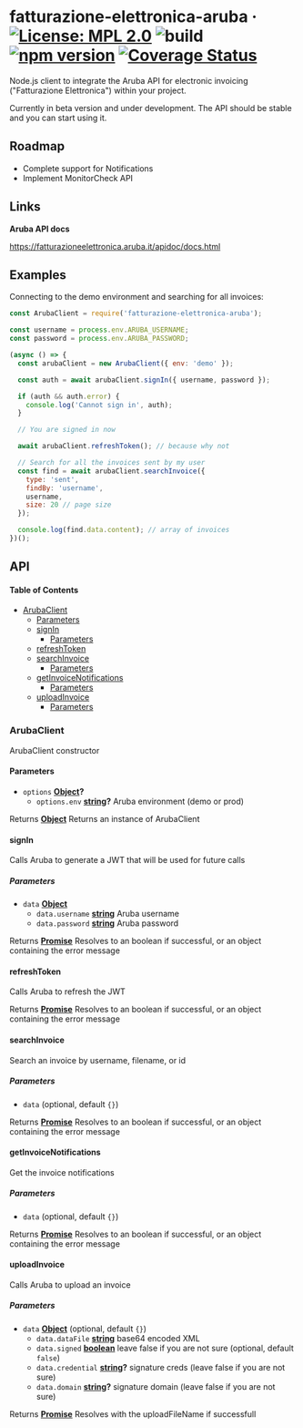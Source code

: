 # fatturazione-elettronica-aruba · [![License: MPL 2.0](https://img.shields.io/badge/License-MPL%202.0-brightgreen.svg)](https://opensource.org/licenses/MPL-2.0) ![build](https://api.travis-ci.org/andreafalzetti/node-fatturazione-elettronica-aruba.svg?branch=master) [![npm version](https://img.shields.io/npm/v/fatturazione-elettronica-aruba.svg?style=flat)](https://www.npmjs.com/package/node-fatturazione-elettronica-aruba) [![Coverage Status](https://coveralls.io/repos/github/andreafalzetti/node-fatturazione-elettronica-aruba/badge.svg?branch=master)](https://coveralls.io/github/andreafalzetti/node-fatturazione-elettronica-aruba?branch=master)

Node.js client to integrate the Aruba API for electronic invoicing ("Fatturazione Elettronica") within your project.

Currently in beta version and under development. The API should be stable and you can start using it.

## Roadmap

-   Complete support for Notifications
-   Implement MonitorCheck API

## Links

**Aruba API docs**

<https://fatturazioneelettronica.aruba.it/apidoc/docs.html>

## Examples

Connecting to the demo environment and searching for all invoices:

```javascript
const ArubaClient = require('fatturazione-elettronica-aruba');

const username = process.env.ARUBA_USERNAME;
const password = process.env.ARUBA_PASSWORD;

(async () => {
  const arubaClient = new ArubaClient({ env: 'demo' });

  const auth = await arubaClient.signIn({ username, password });

  if (auth && auth.error) {
    console.log('Cannot sign in', auth);
  }

  // You are signed in now

  await arubaClient.refreshToken(); // because why not

  // Search for all the invoices sent by my user
  const find = await arubaClient.searchInvoice({
    type: 'sent',
    findBy: 'username',
    username,
    size: 20 // page size
  });

  console.log(find.data.content); // array of invoices
})();
```

## API

<!-- Generated by documentation.js. Update this documentation by updating the source code. -->

#### Table of Contents

-   [ArubaClient](#arubaclient)
    -   [Parameters](#parameters)
    -   [signIn](#signin)
        -   [Parameters](#parameters-1)
    -   [refreshToken](#refreshtoken)
    -   [searchInvoice](#searchinvoice)
        -   [Parameters](#parameters-2)
    -   [getInvoiceNotifications](#getinvoicenotifications)
        -   [Parameters](#parameters-3)
    -   [uploadInvoice](#uploadinvoice)
        -   [Parameters](#parameters-4)

### ArubaClient

ArubaClient constructor

#### Parameters

-   `options` **[Object](https://developer.mozilla.org/docs/Web/JavaScript/Reference/Global_Objects/Object)?** 
    -   `options.env` **[string](https://developer.mozilla.org/docs/Web/JavaScript/Reference/Global_Objects/String)?** Aruba environment (demo or prod)

Returns **[Object](https://developer.mozilla.org/docs/Web/JavaScript/Reference/Global_Objects/Object)** Returns an instance of ArubaClient

#### signIn

Calls Aruba to generate a JWT that will be used for future calls

##### Parameters

-   `data` **[Object](https://developer.mozilla.org/docs/Web/JavaScript/Reference/Global_Objects/Object)** 
    -   `data.username` **[string](https://developer.mozilla.org/docs/Web/JavaScript/Reference/Global_Objects/String)** Aruba username
    -   `data.password` **[string](https://developer.mozilla.org/docs/Web/JavaScript/Reference/Global_Objects/String)** Aruba password

Returns **[Promise](https://developer.mozilla.org/docs/Web/JavaScript/Reference/Global_Objects/Promise)** Resolves to an boolean if successful, or an object
                   containing the error message

#### refreshToken

Calls Aruba to refresh the JWT

Returns **[Promise](https://developer.mozilla.org/docs/Web/JavaScript/Reference/Global_Objects/Promise)** Resolves to an boolean if successful, or an object
                   containing the error message

#### searchInvoice

Search an invoice by username, filename, or id

##### Parameters

-   `data`   (optional, default `{}`)

Returns **[Promise](https://developer.mozilla.org/docs/Web/JavaScript/Reference/Global_Objects/Promise)** Resolves to an boolean if successful, or an object
                   containing the error message

#### getInvoiceNotifications

Get the invoice notifications

##### Parameters

-   `data`   (optional, default `{}`)

Returns **[Promise](https://developer.mozilla.org/docs/Web/JavaScript/Reference/Global_Objects/Promise)** Resolves to an boolean if successful, or an object
                   containing the error message

#### uploadInvoice

Calls Aruba to upload an invoice

##### Parameters

-   `data` **[Object](https://developer.mozilla.org/docs/Web/JavaScript/Reference/Global_Objects/Object)**  (optional, default `{}`)
    -   `data.dataFile` **[string](https://developer.mozilla.org/docs/Web/JavaScript/Reference/Global_Objects/String)** base64 encoded XML
    -   `data.signed` **[boolean](https://developer.mozilla.org/docs/Web/JavaScript/Reference/Global_Objects/Boolean)** leave false if you are not sure (optional, default `false`)
    -   `data.credential` **[string](https://developer.mozilla.org/docs/Web/JavaScript/Reference/Global_Objects/String)?** signature creds (leave false if you are not sure)
    -   `data.domain` **[string](https://developer.mozilla.org/docs/Web/JavaScript/Reference/Global_Objects/String)?** signature domain (leave false if you are not sure)

Returns **[Promise](https://developer.mozilla.org/docs/Web/JavaScript/Reference/Global_Objects/Promise)** Resolves with the uploadFileName if successfull
